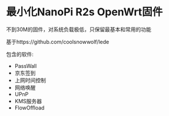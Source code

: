 # 最小化NanoPi R2s OpenWrt固件

不到30M的固件，对系统负载极低，只保留最基本和常用的功能

基于https://github.com/coolsnowwolf/lede

包含的软件:

* PassWall
* 京东签到
* 上网时间控制
* 网络唤醒
* UPnP
* KMS服务器
* FlowOffload